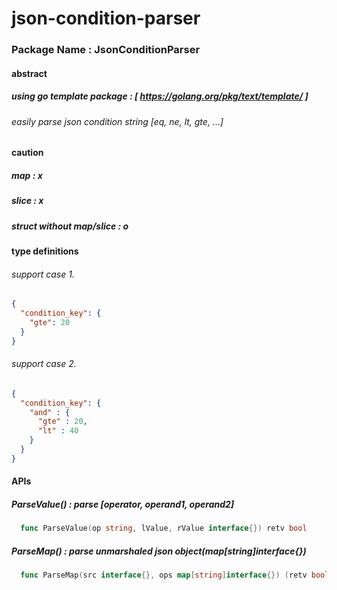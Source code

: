 # json-condition-parser

### Package Name : JsonConditionParser

#### abstract
##### using go template package : [ https://golang.org/pkg/text/template/ ]
###### easily parse json condition string [eq, ne, lt, gte, ...]

#### caution
##### map : x
##### slice : x
##### struct without map/slice : o


#### type definitions
###### support case 1. 
```json
{
  "condition_key": {
    "gte": 20
  }
}
```
###### support case 2. 
```json
{
  "condition_key": {
    "and" : {
      "gte" : 20,
      "lt" : 40
    }
  }
}
```

#### APIs
##### ParseValue() : parse [operator, operand1, operand2]
```go
  func ParseValue(op string, lValue, rValue interface{}) retv bool
```

##### ParseMap() : parse unmarshaled json object(map[string]interface{})
```go
  func ParseMap(src interface{}, ops map[string]interface{}) (retv bool)
```
